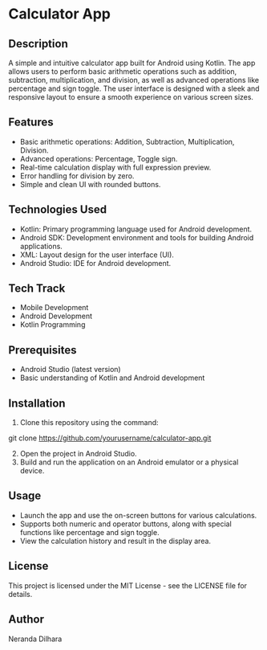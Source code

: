 # Calculator App

## Description

A simple and intuitive calculator app built for Android using Kotlin. The app allows users to perform basic arithmetic operations such as addition, subtraction, multiplication, and division, as well as advanced operations like percentage and sign toggle. The user interface is designed with a sleek and responsive layout to ensure a smooth experience on various screen sizes.

## Features

* Basic arithmetic operations: Addition, Subtraction, Multiplication, Division.
* Advanced operations: Percentage, Toggle sign.
* Real-time calculation display with full expression preview.
* Error handling for division by zero.
* Simple and clean UI with rounded buttons.

## Technologies Used

* Kotlin: Primary programming language used for Android development.
* Android SDK: Development environment and tools for building Android applications.
* XML: Layout design for the user interface (UI).
* Android Studio: IDE for Android development.

## Tech Track

* Mobile Development
* Android Development
* Kotlin Programming

## Prerequisites

* Android Studio (latest version)
* Basic understanding of Kotlin and Android development

## Installation

1. Clone this repository using the command:

git clone https://github.com/yourusername/calculator-app.git

2. Open the project in Android Studio.
3. Build and run the application on an Android emulator or a physical device.

## Usage

* Launch the app and use the on-screen buttons for various calculations.
* Supports both numeric and operator buttons, along with special functions like percentage and sign toggle.
* View the calculation history and result in the display area.

## License

This project is licensed under the MIT License - see the LICENSE file for details.

## Author

Neranda Dilhara
